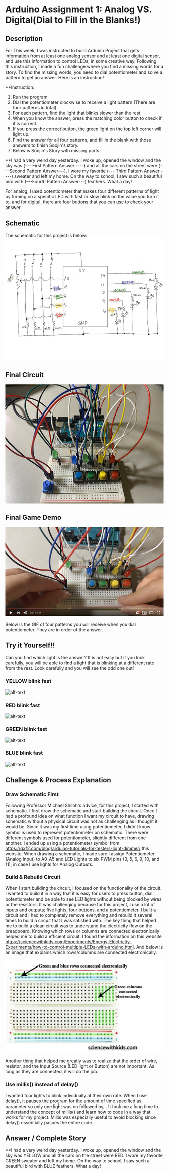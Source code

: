 # Arduino Assignment 1: Analog VS. Digital(Dial to Fill in the Blanks!)

## Description 
For This week, I was instructed to build Arduino Project that gets information from at least one analog sensor and at least one digital sensor, and use this information to control LEDs, in some creative way. Following this instruction, I made a fun challenge where you find a missing words for a story. To find the missing words, you need to dial potentiometer and solve a pattern to get an answer. Here is an instruction!

**Instruction:

1) Run the program
2) Dial the potentiometer clockwise to receive a light pattern (There are four patterns in total). 
3) For each pattern, find the light that blinks slower than the rest.
4) When you know the answer, press the matching color button to check if it is correct.
5) If you press the correct button, the green light on the top left corner will light up.
6) Find the answer for all four patterns, and fill in the blank with those answers to finish Soojin's story.
7) Below is Soojin's Story with missing parts.


**I had a very weird day yesterday. I woke up, opened the window and the sky was (--- First Pattern Answer
  ----) and all the cars on the street were (---Second Pattern Answer---). I wore my favorite (--- Third Pattern Answer ----) sweater and left my home.
  On the way to school, I saw such a beautiful bird with (---Fourth Pattern Answer---) feathers. What a day!

For analog, I used potentiometer that makes four different patterns of light by turning on a specific LED with fast or slow blink on the value you turn it to, and for digital, there are four buttons that you can use to check your answer. 

## Schematic
The schematic for this project is below:
![alt-text](Images/schematic.png)


## Final Circuit
![alt-text](Images/circuit.png)


## Final Game Demo

[![Watch the video](Images/youtubeimage.png)](https://youtu.be/YMRoeIXkoDQ)

Below is the GIF of four patterns you will receive when you dial potentiometer. 
They are in order of the answer. 


## Try it Yourself!!

Can you find which light is the answer? It is not easy but if you look carefully, you will be able to find a light that is blinking at a different rate from the rest. Look carefully and you will see the odd one out! 

### YELLOW blink fast

![alt-text](Images/yellow.gif)


### RED blink fast
![alt-text](Images/red.gif)

### GREEN blink fast
![alt-text](Images/green.gif)


### BLUE blink fast
![alt-text](Images/blue.gif)

## Challenge & Process Explanation 

### Draw Schematic First
Following Professor Michael Shiloh's advice, for this project, I started with schematic. I first draw the schematic and start building the circuit. Once I had a profound idea on what function I want my circuit to have, drawing schematic without a physical circuit was not as challenging as I thought it would be. Since it was my first time using potentiometer, I didn't know symbol is used to represent potentiometer on schematic. There were different symbols used for potentiometer, slightly different from one another. I ended up using a potentiometer symbol from https://qxf2.com/blog/arduino-tutorials-for-testers-light-dimmer/ this website. When drawing a schematic, I made sure I assign Potentiometer (Analog Input) to A0-A5 and LED Lights to six PWM pins (3, 5, 6, 9, 10, and 11), in case I use lights for Analog Outputs.

### Build & Rebuild Circuit
When I start building the circuit, I focused on the functionality of the circuit. I wanted to build it in a way that it is easy for users to press button, dial potentiometer and be able to see LED lights without being blocked by wires or the resistors. It was challenging because for this project, I use a lot of inputs and outputs; five lights, four buttons, and a potentiometer. I built a circuit and I had to completely remove everything and rebuild it several times to build a circuit that I was satisfied with. The key thing that helped me to build a clean circuit was to understand the electricity flow on the breadboard.
Knowing which rows or columns are connected electronically helped me to build a efficient circuit. I found the information on this website https://sciencewithkids.com/Experiments/Energy-Electricity-Experiments/how-to-control-multiple-LEDs-with-arduino.html. And below is an image that explains which rows/columns are connected electronically.

![alt-text](Images/breadboard.png)

Another thing that helped me greatly was to realize that the order of wire, resistor, and the Input Source (LED light or Button) are not important. As long as they are connected, it will do the job. 

### Use millis() instead of delay()

I wanted four lights to blink individually at their own rate. When I use delay(), it pauses the program for the amount of time specified as parameter so  only one light was on followed by, . It took me a long time to understand the concept of millis() and learn how to code in a way that works for my project. Millis was especially useful to avoid blocking since delay() essentially pasues the entire code.

### 

## Answer / Complete Story

**I had a very weird day yesterday. I woke up, opened the window and the sky was YELLOW and all the cars on the street were RED. I wore my favorite GREEN sweater and left my home. On the way to school, I saw such a beautiful bird with BLUE feathers. What a day!
